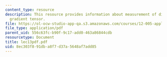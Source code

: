 ```yaml
---
content_type: resource
description: This resource provides information about measurement of displacement
  gradient tensor.
file: https://ol-ocw-studio-app-qa.s3.amazonaws.com/courses/12-005-applications-of-continuum-mechanics-to-earth-atmospheric-and-planetary-sciences-spring-2006/8ec303f891dba8f7d37a5648af7add85_lec13pdf.pdf
file_type: application/pdf
parent_uid: 556c63fc-b90f-9c17-add0-463a86844cdb
resourcetype: Document
title: lec13pdf.pdf
uid: 8ec303f8-91db-a8f7-d37a-5648af7add85
---
```

